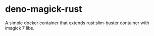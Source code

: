 # deno-magick-rust

A simple docker container that extends rust:slim-buster container with imagick 7 libs. 